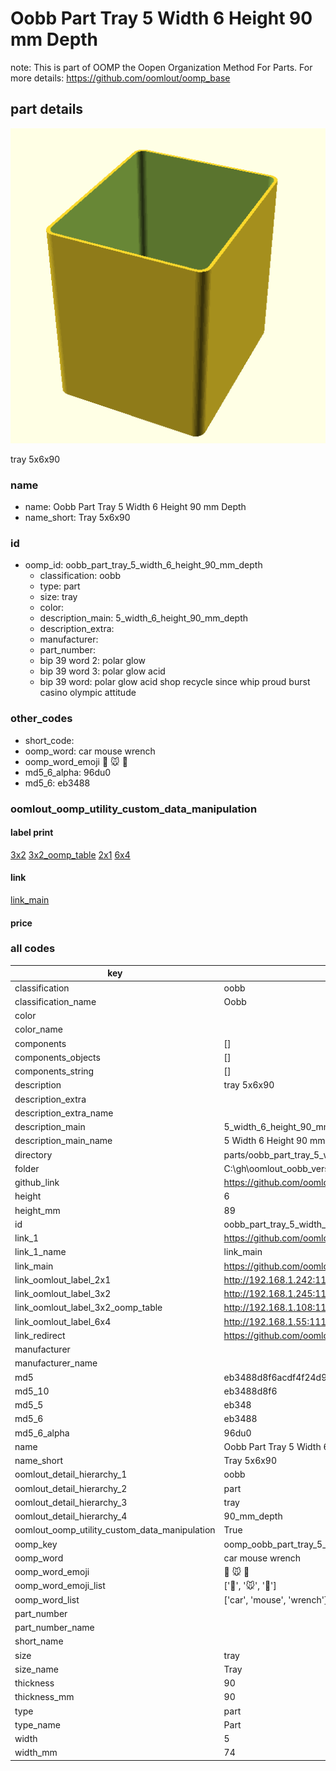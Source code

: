# Oobb Part Tray 5 Width 6 Height 90 mm Depth  

note: This is part of OOMP the Oopen Organization Method For Parts. For more details: https://github.com/oomlout/oomp_base

##  part details
  

[![](3dpr.png)](3dpr.png)

tray 5x6x90



### name
* name: Oobb Part Tray 5 Width 6 Height 90 mm Depth
* name_short: Tray 5x6x90 
### id
* oomp_id: oobb_part_tray_5_width_6_height_90_mm_depth
  * classification: oobb
  * type: part
  * size: tray
  * color: 
  * description_main: 5_width_6_height_90_mm_depth
  * description_extra: 
  * manufacturer: 
  * part_number: 
  * bip 39 word 2: polar glow
  * bip 39 word 3: polar glow acid
  * bip 39 word: polar glow acid shop recycle since whip proud burst casino olympic attitude

### other_codes
* short_code: 
* oomp_word: car mouse wrench
* oomp_word_emoji :car: :mouse: :wrench:
* md5_6_alpha: 96du0
* md5_6: eb3488






### oomlout_oomp_utility_custom_data_manipulation
#### label print
[3x2](http://192.168.1.245:1112/?label=oomp%2096du0)
[3x2_oomp_table](http://192.168.1.108:1112/?label=oomp%2096du0)
[2x1](http://192.168.1.242:1112/?label=oomp%2096du0)
[6x4](http://192.168.1.55:1112/?label=oomp%2096du0)    

#### link

[link_main](https://github.com/oomlout/oomlout_oobb_version_4_generated_parts/tree/main/navigation_oomp/oobb/part/tray/5_width_6_height_90_mm_depth/part)                              

#### price







### all codes 
| key | value |  
| --- | --- |  
| classification | oobb |  
| classification_name | Oobb |  
| color |  |  
| color_name |  |  
| components | [] |  
| components_objects | [] |  
| components_string | [] |  
| description | tray 5x6x90 |  
| description_extra |  |  
| description_extra_name |  |  
| description_main | 5_width_6_height_90_mm_depth |  
| description_main_name | 5 Width 6 Height 90 mm Depth |  
| directory | parts/oobb_part_tray_5_width_6_height_90_mm_depth |  
| folder | C:\gh\oomlout_oobb_version_4_generated_parts\parts\oobb_part_tray_5_width_6_height_90_mm_depth |  
| github_link | https://github.com/oomlout/oomlout_oomp_part_src/tree/main/parts/oobb_part_tray_5_width_6_height_90_mm_depth |  
| height | 6 |  
| height_mm | 89 |  
| id | oobb_part_tray_5_width_6_height_90_mm_depth |  
| link_1 | https://github.com/oomlout/oomlout_oobb_version_4_generated_parts/tree/main/navigation_oomp/oobb/part/tray/5_width_6_height_90_mm_depth/part |  
| link_1_name | link_main |  
| link_main | https://github.com/oomlout/oomlout_oobb_version_4_generated_parts/tree/main/navigation_oomp/oobb/part/tray/5_width_6_height_90_mm_depth/part |  
| link_oomlout_label_2x1 | http://192.168.1.242:1112/?label=oomp%2096du0 |  
| link_oomlout_label_3x2 | http://192.168.1.245:1112/?label=oomp%2096du0 |  
| link_oomlout_label_3x2_oomp_table | http://192.168.1.108:1112/?label=oomp%2096du0 |  
| link_oomlout_label_6x4 | http://192.168.1.55:1112/?label=oomp%2096du0 |  
| link_redirect | https://github.com/oomlout/oomlout_oobb_version_4_generated_parts/tree/main/parts/oobb_tray_05_06_90 |  
| manufacturer |  |  
| manufacturer_name |  |  
| md5 | eb3488d8f6acdf4f24d9fc6a03d8f53b |  
| md5_10 | eb3488d8f6 |  
| md5_5 | eb348 |  
| md5_6 | eb3488 |  
| md5_6_alpha | 96du0 |  
| name | Oobb Part Tray 5 Width 6 Height 90 mm Depth |  
| name_short | Tray 5x6x90  |  
| oomlout_detail_hierarchy_1 | oobb |  
| oomlout_detail_hierarchy_2 | part |  
| oomlout_detail_hierarchy_3 | tray |  
| oomlout_detail_hierarchy_4 | 90_mm_depth |  
| oomlout_oomp_utility_custom_data_manipulation | True |  
| oomp_key | oomp_oobb_part_tray_5_width_6_height_90_mm_depth |  
| oomp_word | car mouse wrench |  
| oomp_word_emoji | :car: :mouse: :wrench: |  
| oomp_word_emoji_list | [':car:', ':mouse:', ':wrench:'] |  
| oomp_word_list | ['car', 'mouse', 'wrench'] |  
| part_number |  |  
| part_number_name |  |  
| short_name |  |  
| size | tray |  
| size_name | Tray |  
| thickness | 90 |  
| thickness_mm | 90 |  
| type | part |  
| type_name | Part |  
| width | 5 |  
| width_mm | 74 |  
